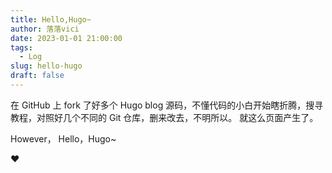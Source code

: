 ```yaml
---
title: Hello,Hugo~
author: 落落vici
date: 2023-01-01 21:00:00
tags:
  - Log
slug: hello-hugo
draft: false
---
```


在 GitHub 上 fork 了好多个 Hugo blog 源码，不懂代码的小白开始瞎折腾，搜寻教程，对照好几个不同的 Git 仓库，删来改去，不明所以。
就这么页面产生了。

However，
Hello，Hugo~

❤